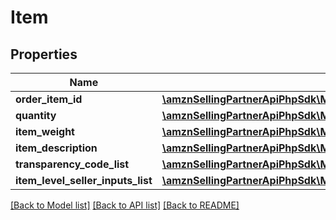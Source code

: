 # Item

## Properties
Name | Type | Description | Notes
------------ | ------------- | ------------- | -------------
**order_item_id** | [**\amznSellingPartnerApiPhpSdk\MerchantFulfillmentV0\Model\OrderItemId**](OrderItemId.md) |  | 
**quantity** | [**\amznSellingPartnerApiPhpSdk\MerchantFulfillmentV0\Model\ItemQuantity**](ItemQuantity.md) |  | 
**item_weight** | [**\amznSellingPartnerApiPhpSdk\MerchantFulfillmentV0\Model\Weight**](Weight.md) |  | [optional] 
**item_description** | [**\amznSellingPartnerApiPhpSdk\MerchantFulfillmentV0\Model\ItemDescription**](ItemDescription.md) |  | [optional] 
**transparency_code_list** | [**\amznSellingPartnerApiPhpSdk\MerchantFulfillmentV0\Model\TransparencyCodeList**](TransparencyCodeList.md) |  | [optional] 
**item_level_seller_inputs_list** | [**\amznSellingPartnerApiPhpSdk\MerchantFulfillmentV0\Model\AdditionalSellerInputsList**](AdditionalSellerInputsList.md) |  | [optional] 

[[Back to Model list]](../../README.md#documentation-for-models) [[Back to API list]](../../README.md#documentation-for-api-endpoints) [[Back to README]](../../README.md)

